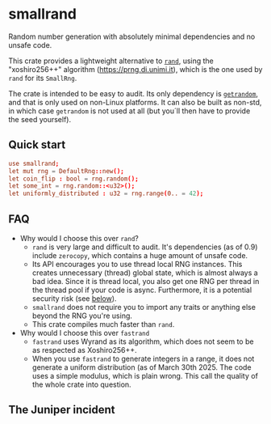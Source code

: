smallrand
=========

Random number generation with absolutely minimal dependencies and no unsafe code.

This crate provides a lightweight alternative to [`rand`](https://crates.io/crates/rand), using the "xoshiro256++"
algorithm (<https://prng.di.unimi.it>), which is the one used by `rand` for its `SmallRng`.

The crate is intended to be easy to audit. Its only dependency is [`getrandom`](https://crates.io/crates/getrandom), and
that is only used on non-Linux platforms. It can also be built as non-std, in which case `getrandom` is not used at
all (but you´ll then have to provide the seed yourself).

Quick start
-----

```toml
use smallrand;
let mut rng = DefaultRng::new();
let coin_flip : bool = rng.random();
let some_int = rng.random::<u32>();
let uniformly_distributed : u32 = rng.range(0.. = 42);
```

FAQ
---

* Why would I choose this over `rand`?
    - `rand` is very large and difficult to audit. It's dependencies (as of 0.9) include `zerocopy`, which contains a
      huge amount of
      unsafe code.
    - Its API encourages you to use thread local RNG instances. This creates unnecessary (thread) global state, which is
      almost
      always a bad idea. Since it is thread local, you also get one RNG per thread in the thread pool if your code is
      async. Furthermore, it is a potential security risk (see [below](#the-juniper-incident)).
    - `smallrand` does not require you to import any traits or anything else beyond the RNG you're using.
    - This crate compiles much faster than `rand`.
* Why would I choose this over `fastrand`
    - `fastrand` uses Wyrand as its algorithm, which does not seem to be as respected as Xoshiro256++.
    - When you use `fastrand` to generate integers in a range, it does not generate a uniform distribution (as of March
      30th 2025. The code uses a simple modulus, which is plain wrong. This call the quality of the whole crate into
      question.

## The Juniper incident

